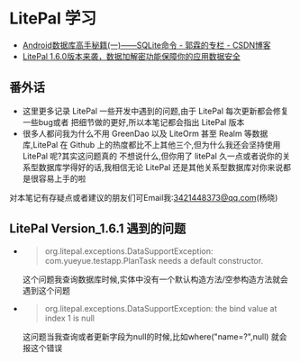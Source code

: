 # LitePal 学习
* [Android数据库高手秘籍(一)——SQLite命令 - 郭霖的专栏 - CSDN博客](http://blog.csdn.net/guolin_blog/article/details/38461239)
* [LitePal 1.6.0版本来袭，数据加解密功能保障你的应用数据安全](http://mp.weixin.qq.com/s/TSp36cnKLxUmAHjT86UCrQ)


## 番外话
* 这里更多记录 LitePal 一些开发中遇到的问题,由于 LitePal 每次更新都会修复一些bug或者
  把细节做的更好,所以本笔记都会指出 LitePal 版本
* 很多人都问我为什么不用 GreenDao 以及 LiteOrm 甚至 Realm 等数据库,LitePal 在
  Github 上的热度都比不上其他三个,但为什么我还会坚持使用 LitePal 呢?其实这问题真的
  不想说什么,但你用了 litePal 久一点或者说你的关系型数据库学得好的话,我相信无论
  LitePal 还是其他关系型数据库对你来说都是很容易上手的啦


对本笔记有存疑点或者建议的朋友们可Email我:3421448373@qq.com(杨晓)



## LitePal Version_1.6.1 遇到的问题
*  >org.litepal.exceptions.DataSupportException: com.yueyue.testapp.PlanTask needs a default constructor.

   这个问题我查询数据库时候,实体中没有一个默认构造方法/空参构造方法就会遇到这个问题

* >org.litepal.exceptions.DataSupportException: the bind value at index 1 is null

   这问题当我查询或者更新字段为null的时候,比如where("name=?",null) 就会报这个错误
